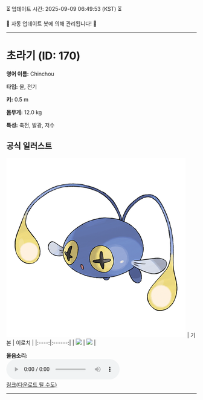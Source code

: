 
⏳ 업데이트 시간: 2025-09-09 06:49:53 (KST) ⏳

🤖 자동 업데이트 봇에 의해 관리됩니다! 🤖

---

# 초라기 (ID: 170)
**영어 이름:** Chinchou

**타입:** 물, 전기

**키:** 0.5 m

**몸무게:** 12.0 kg

**특성:** 축전, 발광, 저수

## 공식 일러스트
![](https://raw.githubusercontent.com/PokeAPI/sprites/master/sprites/pokemon/other/official-artwork/170.png)
| 기본 | 이로치 |
|:----:|:------:|
| <img src="http://play.pokemonshowdown.com/sprites/ani/chinchou.gif" width="200"> | <img src="http://play.pokemonshowdown.com/sprites/ani-shiny/chinchou.gif" width="200"> |

**울음소리:**<br><audio controls src="https://raw.githubusercontent.com/PokeAPI/cries/main/cries/pokemon/latest/170.ogg"></audio><br> [링크(다운로드 될 수도)](https://raw.githubusercontent.com/PokeAPI/cries/main/cries/pokemon/latest/170.ogg)


---
